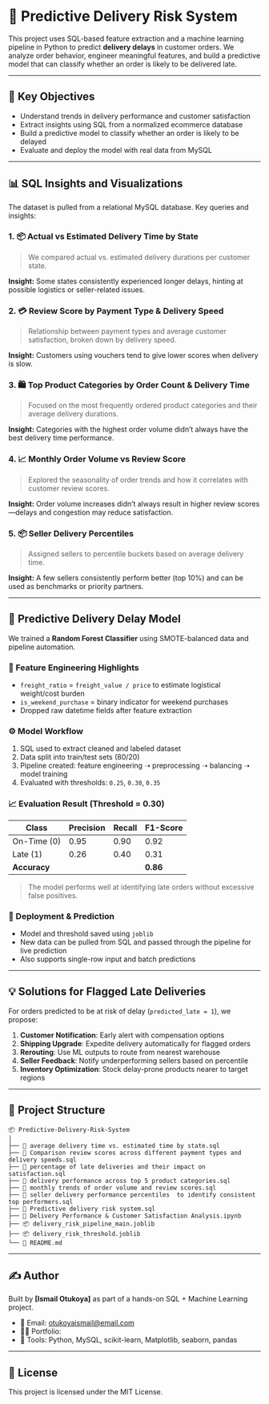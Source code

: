 

# 🚀 Predictive Delivery Risk System

This project uses SQL-based feature extraction and a machine learning pipeline in Python to predict **delivery delays** in customer orders. We analyze order behavior, engineer meaningful features, and build a predictive model that can classify whether an order is likely to be delivered late.

---

## 📌 Key Objectives

- Understand trends in delivery performance and customer satisfaction
- Extract insights using SQL from a normalized ecommerce database
- Build a predictive model to classify whether an order is likely to be delayed
- Evaluate and deploy the model with real data from MySQL

---

## 📊 SQL Insights and Visualizations

The dataset is pulled from a relational MySQL database. Key queries and insights:

### 1. 📦 Actual vs Estimated Delivery Time by State
> We compared actual vs. estimated delivery durations per customer state.

**Insight:** Some states consistently experienced longer delays, hinting at possible logistics or seller-related issues.

### 2. 💳 Review Score by Payment Type & Delivery Speed
> Relationship between payment types and average customer satisfaction, broken down by delivery speed.

**Insight:** Customers using vouchers tend to give lower scores when delivery is slow.

### 3. 🛍️ Top Product Categories by Order Count & Delivery Time
> Focused on the most frequently ordered product categories and their average delivery durations.

**Insight:** Categories with the highest order volume didn’t always have the best delivery time performance.

### 4. 📈 Monthly Order Volume vs Review Score
> Explored the seasonality of order trends and how it correlates with customer review scores.

**Insight:** Order volume increases didn’t always result in higher review scores—delays and congestion may reduce satisfaction.

### 5. 📦 Seller Delivery Percentiles
> Assigned sellers to percentile buckets based on average delivery time.

**Insight:** A few sellers consistently perform better (top 10%) and can be used as benchmarks or priority partners.

---

## 🧠 Predictive Delivery Delay Model

We trained a **Random Forest Classifier** using SMOTE-balanced data and pipeline automation.

### 🔨 Feature Engineering Highlights

- `freight_ratio` = `freight_value / price` to estimate logistical weight/cost burden
- `is_weekend_purchase` = binary indicator for weekend purchases
- Dropped raw datetime fields after feature extraction

### ⚙️ Model Workflow

1. SQL used to extract cleaned and labeled dataset
2. Data split into train/test sets (80/20)
3. Pipeline created: feature engineering ➝ preprocessing ➝ balancing ➝ model training
4. Evaluated with thresholds: `0.25`, `0.30`, `0.35`

### 📈 Evaluation Result (Threshold = 0.30)

| Class         | Precision | Recall | F1-Score |
|---------------|-----------|--------|----------|
| On-Time (0)   | 0.95      | 0.90   | 0.92     |
| Late (1)      | 0.26      | 0.40   | 0.31     |
| **Accuracy**  |           |        | **0.86** |

> The model performs well at identifying late orders without excessive false positives.

### 🔐 Deployment & Prediction

- Model and threshold saved using `joblib`
- New data can be pulled from SQL and passed through the pipeline for live prediction
- Also supports single-row input and batch predictions

---

## 💡 Solutions for Flagged Late Deliveries

For orders predicted to be at risk of delay (`predicted_late = 1`), we propose:

1. **Customer Notification**: Early alert with compensation options
2. **Shipping Upgrade**: Expedite delivery automatically for flagged orders
3. **Rerouting**: Use ML outputs to route from nearest warehouse
4. **Seller Feedback**: Notify underperforming sellers based on percentile
5. **Inventory Optimization**: Stock delay-prone products nearer to target regions

---

## 📁 Project Structure

```
📦 Predictive-Delivery-Risk-System
│
├── 📜 average delivery time vs. estimated time by state.sql
├── 📜 Comparison review scores across different payment types and delivery speeds.sql
├── 📜 percentage of late deliveries and their impact on satisfaction.sql
├── 📜 delivery performance across top 5 product categories.sql
├── 📜 monthly trends of order volume and review scores.sql
├── 📜 seller delivery performance percentiles  to identify consistent top performers.sql
├── 📜 Predictive delivery risk system.sql
├── 📔 Delivery Performance & Customer Satisfaction Analysis.ipynb
├── 📦 delivery_risk_pipeline_main.joblib
├── 📦 delivery_risk_threshold.joblib
└── 📄 README.md
```

---

## ✍️ Author

Built by **[Ismail Otukoya]** as part of a hands-on SQL + Machine Learning project.

- 📧 Email: otukoyaismail@email.com
- 🧑‍💻 Portfolio: 
- 🐍 Tools: Python, MySQL, scikit-learn, Matplotlib, seaborn, pandas

---

## 📢 License

This project is licensed under the MIT License.




